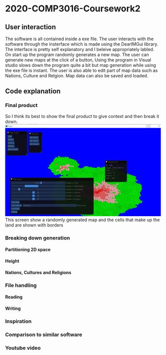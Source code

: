 # 2020-COMP3016-Coursework2

## User interaction
The software is all contained inside a exe file. The user interacts with the software 
through the insterface which is made using the DearIMGui library. The interface is pretty
self explanatory and I beleive appropriately labled. On start up the program randomly
generates a new map. The user can generate new maps at the click of a button, Using the program in
Visual studio slows down the program quite a bit but map generation while using the exe file is instant.
The user is also able to edit part of map data such as Nations, Culture and Relgion. Map data can also
be saved and loaded.
## Code explanation
### Final product
So I think its best to show the final product to give context and then break it down.
![image](./media/report_files/Final_Product.png)
This screen show a randomly generated map and the cells that make up the land are shown with borders 
### Breaking down generation
#### Partitioning 2D space
#### Height
#### Nations, Cultures and Religions
### File handling
#### Reading
#### Writing
### Inspiration
### Comparison to similar software
### Youtube video
